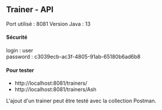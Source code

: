 ## Trainer - API

Port utilisé : 8081
Version Java : 13

#### Sécurité 
 
login : user  
password : c3039ecb-ac3f-4805-91ab-65180b6ad6b8

#### Pour tester

* http://localhost:8081/trainers/
* http://localhost:8081/trainers/Ash

L'ajout d'un trainer peut être testé avec la collection Postman.
